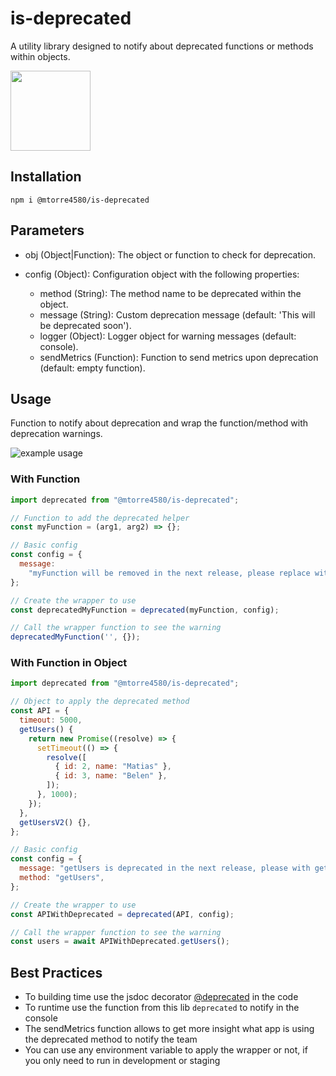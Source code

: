 # is-deprecated

A utility library designed to notify about deprecated functions or methods within objects.

<img  width="128" height="128" src="https://github.com/mtorre4580/is-deprecated/blob/main/deprecated.png?raw=true" />

## Installation

```
npm i @mtorre4580/is-deprecated
```

## Parameters

- obj (Object|Function): The object or function to check for deprecation.

- config (Object): Configuration object with the following properties:
  - method (String): The method name to be deprecated within the object.
  - message (String): Custom deprecation message (default: 'This will be deprecated soon').
  - logger (Object): Logger object for warning messages (default: console).
  - sendMetrics (Function): Function to send metrics upon deprecation (default: empty function).

## Usage

Function to notify about deprecation and wrap the function/method with deprecation warnings.

<img alt="example usage" src="https://github.com/mtorre4580/is-deprecated/blob/main/example_usage.png?raw=true" />

### With Function

```js
import deprecated from "@mtorre4580/is-deprecated";

// Function to add the deprecated helper
const myFunction = (arg1, arg2) => {};

// Basic config
const config = {
  message:
    "myFunction will be removed in the next release, please replace with this https://www.npmjs.com",
};

// Create the wrapper to use
const deprecatedMyFunction = deprecated(myFunction, config);

// Call the wrapper function to see the warning
deprecatedMyFunction('', {});
```

### With Function in Object

```js
import deprecated from "@mtorre4580/is-deprecated";

// Object to apply the deprecated method
const API = {
  timeout: 5000,
  getUsers() {
    return new Promise((resolve) => {
      setTimeout(() => {
        resolve([
          { id: 2, name: "Matias" },
          { id: 3, name: "Belen" },
        ]);
      }, 1000);
    });
  },
  getUsersV2() {},
};

// Basic config
const config = {
  message: "getUsers is deprecated in the next release, please with getUsersV2",
  method: "getUsers",
};

// Create the wrapper to use
const APIWithDeprecated = deprecated(API, config);

// Call the wrapper function to see the warning
const users = await APIWithDeprecated.getUsers();
```

## Best Practices

- To building time use the jsdoc decorator [@deprecated](https://jsdoc.app/tags-deprecated) in the code
- To runtime use the function from this lib `deprecated` to notify in the console
- The sendMetrics function allows to get more insight what app is using the deprecated method to notify the team
- You can use any environment variable to apply the wrapper or not, if you only need to run in development or staging